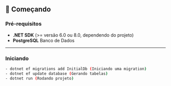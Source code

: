 ## 🚀 Começando

### Pré-requisitos

- **.NET SDK** (>= versão 6.0 ou 8.0, dependendo do projeto)
- **PostgreSQL** Banco de Dados

---

### Iniciando

```bash
- dotnet ef migrations add InitialDb (Iniciando uma migration)
- dotnet ef update database (Gerando tabelas)
- dotnet run (Rodando projeto)
